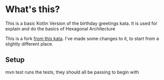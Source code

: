# What's this?

This is a basic Kotlin Version of the birthday greetings kata. It is used for explain and do the basics of Hexagonal Architecture 

This is a fork [from this kata](https://github.com/xpmatteo/birthday-greetings-kata). I've made some changes to it, to start from a slightly different place.

## Setup
mvn test runs the tests, they should all be passing to begin with





